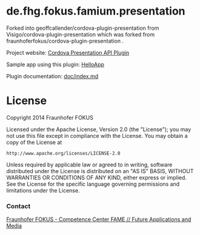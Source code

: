 
# de.fhg.fokus.famium.presentation

Forked into geoffcallender/cordova-plugin-presentation from Visigo/cordova-plugin-presentation which was forked from fraunhoferfokus/cordova-plugin-presentation .

Project website: [Cordova Presentation API Plugin](http://fraunhoferfokus.github.io/cordova-plugin-presentation/
)

Sample app using this plugin: [HelloApp](http://fraunhoferfokus.github.io/cordova-plugin-presentation-helloapp/)

Plugin documentation: [doc/index.md](doc/index.md)


# License

Copyright 2014 Fraunhofer FOKUS

Licensed under the Apache License, Version 2.0 (the "License");
you may not use this file except in compliance with the License.
You may obtain a copy of the License at

    http://www.apache.org/licenses/LICENSE-2.0

Unless required by applicable law or agreed to in writing, software
distributed under the License is distributed on an "AS IS" BASIS,
WITHOUT WARRANTIES OR CONDITIONS OF ANY KIND, either express or implied.
See the License for the specific language governing permissions and
limitations under the License.

### Contact

[Fraunhofer FOKUS - Competence Center FAME // Future Applications and Media](http://www.fokus.fraunhofer.de/fame)
